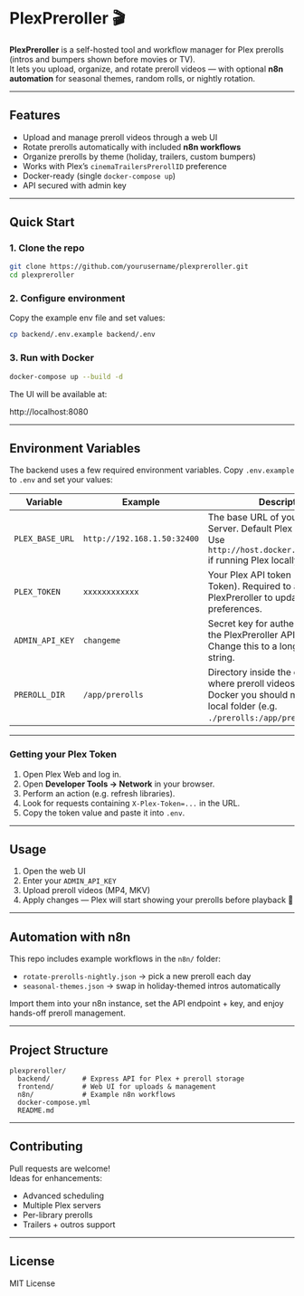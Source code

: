 # PlexPreroller 🎬

**PlexPreroller** is a self-hosted tool and workflow manager for Plex prerolls (intros and bumpers shown before movies or TV).  
It lets you upload, organize, and rotate preroll videos — with optional **n8n automation** for seasonal themes, random rolls, or nightly rotation.

---

## Features

- Upload and manage preroll videos through a web UI  
- Rotate prerolls automatically with included **n8n workflows**  
- Organize prerolls by theme (holiday, trailers, custom bumpers)  
- Works with Plex’s `cinemaTrailersPrerollID` preference  
- Docker-ready (single `docker-compose up`)  
- API secured with admin key  

---

## Quick Start

### 1. Clone the repo
```bash
git clone https://github.com/yourusername/plexpreroller.git
cd plexpreroller
```

### 2. Configure environment
Copy the example env file and set values:
```bash
cp backend/.env.example backend/.env
```

### 3. Run with Docker
```bash
docker-compose up --build -d
```

The UI will be available at:

http://localhost:8080

---

## Environment Variables

The backend uses a few required environment variables. Copy `.env.example` to `.env` and set your values:

| Variable       | Example                       | Description |
|----------------|-------------------------------|-------------|
| `PLEX_BASE_URL` | `http://192.168.1.50:32400`   | The base URL of your Plex Media Server. Default Plex port is `32400`. Use `http://host.docker.internal:32400` if running Plex locally with Docker. |
| `PLEX_TOKEN`    | `xxxxxxxxxxxx`                | Your Plex API token (X-Plex-Token). Required to allow PlexPreroller to update Plex preferences. |
| `ADMIN_API_KEY` | `changeme`                    | Secret key for authenticating with the PlexPreroller API and UI. Change this to a long random string. |
| `PREROLL_DIR`   | `/app/prerolls`               | Directory inside the container where preroll videos are stored. In Docker you should map this to a local folder (e.g. `./prerolls:/app/prerolls`). |

---

### Getting your Plex Token

1. Open Plex Web and log in.  
2. Open **Developer Tools → Network** in your browser.  
3. Perform an action (e.g. refresh libraries).  
4. Look for requests containing `X-Plex-Token=...` in the URL.  
5. Copy the token value and paste it into `.env`.  

---

## Usage

1. Open the web UI  
2. Enter your `ADMIN_API_KEY`  
3. Upload preroll videos (MP4, MKV)  
4. Apply changes — Plex will start showing your prerolls before playback 🎉  

---

## Automation with n8n

This repo includes example workflows in the `n8n/` folder:

- `rotate-prerolls-nightly.json` → pick a new preroll each day  
- `seasonal-themes.json` → swap in holiday-themed intros automatically  

Import them into your n8n instance, set the API endpoint + key, and enjoy hands-off preroll management.

---

## Project Structure

```
plexpreroller/
  backend/        # Express API for Plex + preroll storage
  frontend/       # Web UI for uploads & management
  n8n/            # Example n8n workflows
  docker-compose.yml
  README.md
```

---

## Contributing

Pull requests are welcome!  
Ideas for enhancements:
- Advanced scheduling  
- Multiple Plex servers  
- Per-library prerolls  
- Trailers + outros support  

---

## License

MIT License
